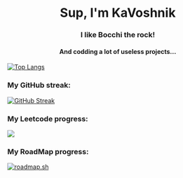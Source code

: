 <h1 align="center">Sup, I'm KaVoshnik</h1>
<h3 align="center">I like Bocchi the rock!</h3>
<h4 align="center">And codding a lot of useless projects...</h4>

[![Top Langs](https://github-readme-stats.vercel.app/api/top-langs/?username=KaVoshnik&layout=compact&theme=vision-friendly-dark)](https://github.com/anuraghazra/github-readme-stats)

<h3>My GitHub streak:</h3>

[![GitHub Streak](http://github-readme-streak-stats.herokuapp.com?user=KaVoshnik&theme=dark&background=000000)](https://git.io/streak-stats)

<h3>My Leetcode progress:</h3>

<img src="https://leetcard.jacoblin.cool/Kavoshnik?theme=dark" />

<h3>My RoadMap progress:</h3>

[![roadmap.sh](https://roadmap.sh/card/tall/665494a8d6b907c7f7feb88e?variant=dark&roadmaps=full-stack%2Cbackend%2Ccpp%2Clinux)](https://roadmap.sh)
